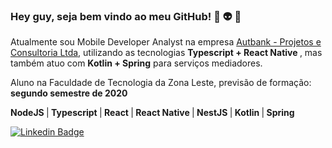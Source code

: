 ### Hey guy, seja bem vindo ao meu GitHub! 👋 👽 🤙                                          

Atualmente sou Mobile Developer Analyst na empresa [Autbank - Projetos e Consultoria Ltda](https://www.linkedin.com/company/autbank---projetos-e-consultoria-ltda/about/), utilizando as tecnologias <strong>Typescript + React Native </strong>, mas também atuo com <strong>Kotlin + Spring</strong> para serviços mediadores. 

Aluno na Faculdade de Tecnologia da Zona Leste, previsão de formação: <strong>segundo semestre de 2020</strong>

<strong>NodeJS </strong>|<strong> Typescript </strong>|<strong> React </strong>|<strong> React Native </strong>|<strong> NestJS </strong>|<strong> Kotlin </strong>|<strong> Spring</strong> 

[![Linkedin Badge](https://img.shields.io/badge/-LinkedIn-blue?style=flat-square&logo=Linkedin&logoColor=white&link=https://www.linkedin.com/in/jo%C3%A3o-henrique-3a8132125/)](https://www.linkedin.com/in/jo%C3%A3o-henrique-3a8132125/)

<!--
**jhsmaciel/jhsmaciel** is a ✨ _special_ ✨ repository because its `README.md` (this file) appears on your GitHub profile.

Here are some ideas to get you started:

- 🔭 I’m currently working on ...
- 🌱 I’m currently learning ...
- 👯 I’m looking to collaborate on ...
- 🤔 I’m looking for help with ...
- 💬 Ask me about ...
- 📫 How to reach me: ...
- 😄 Pronouns: ...
- ⚡ Fun fact: ...
-->
